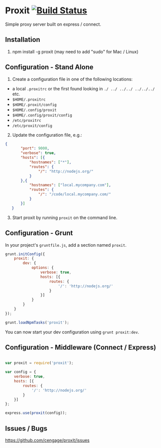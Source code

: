 Proxit [ ![Build Status](https://travis-ci.org/cengage/proxit.svg?branch=master)](https://travis-ci.org/cengage/proxit)
======

Simple proxy server built on express / connect.

## Installation

1. npm install -g proxit (may need to add "sudo" for Mac / Linux)

## Configuration - Stand Alone

1. Create a configuration file in one of the following locations:
  * a local `.proxitrc` or the first found looking in `./ ../ ../../ ../../../` etc.
  * `$HOME/.proxitrc`
  * `$HOME/.proxit/config`
  * `$HOME/.config/proxit`
  * `$HOME/.config/proxit/config`
  * `/etc/proxitrc`
  * `/etc/proxit/config`

2. Update the configuration file, e.g.:

 ```json
{
    	"port": 9000,
    	"verbose": true,
    	"hosts": [{
    	    "hostnames": ["*"],
            "routes": {
                "/": "http://nodejs.org/"
            }
    	},{
    	    "hostnames": ["local.mycompany.com"],
    	    "routes": {
    	        "/": "/code/local.mycompany.com/"
    	    }
    	}]
	}
```

3. Start proxit by running `proxit` on the command line.

## Configuration - Grunt

In your project's `gruntfile.js`, add a section named `proxit`.

```js
grunt.initConfig({
    proxit: {
        dev: {
            options: {
                verbose: true,
                hosts: [{
                    routes: {
                        '/': 'http://nodejs.org/'
                    }
                }]
            }
        }
    }
});

grunt.loadNpmTasks('proxit');

```

You can now start your dev configuration using `grunt proxit:dev`.

## Configuration - Middleware (Connect / Express)

```js

var proxit = require('proxit');

var config = {
    verbose: true,
    hosts: [{
        routes: {
            '/': 'http://nodejs.org/'
        }
    }]
};

express.use(proxit(config));

```

## Issues / Bugs

https://github.com/cengage/proxit/issues

